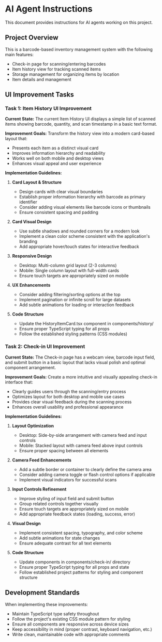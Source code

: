 # AI Agent Instructions

This document provides instructions for AI agents working on this project.

## Project Overview

This is a barcode-based inventory management system with the following main features:
- Check-in page for scanning/entering barcodes
- Item history view for tracking scanned items
- Storage management for organizing items by location
- Item details and management

## UI Improvement Tasks

### Task 1: Item History UI Improvement

**Current State:**
The current Item History UI displays a simple list of scanned items showing barcode, quantity, and scan timestamp in a basic text format.

**Improvement Goals:**
Transform the history view into a modern card-based layout that:
- Presents each item as a distinct visual card
- Improves information hierarchy and readability
- Works well on both mobile and desktop views
- Enhances visual appeal and user experience

**Implementation Guidelines:**
1. **Card Layout & Structure**
   - Design cards with clear visual boundaries
   - Establish proper information hierarchy with barcode as primary identifier
   - Consider adding visual elements like barcode icons or thumbnails
   - Ensure consistent spacing and padding

2. **Card Visual Design**
   - Use subtle shadows and rounded corners for a modern look
   - Implement a clean color scheme consistent with the application's branding
   - Add appropriate hover/touch states for interactive feedback

3. **Responsive Design**
   - Desktop: Multi-column grid layout (2-3 columns)
   - Mobile: Single column layout with full-width cards
   - Ensure touch targets are appropriately sized on mobile

4. **UX Enhancements**
   - Consider adding filtering/sorting options at the top
   - Implement pagination or infinite scroll for large datasets
   - Add subtle animations for loading or interaction feedback

5. **Code Structure**
   - Update the HistoryItemCard.tsx component in components/history/
   - Ensure proper TypeScript typing for all props
   - Follow the established styling patterns (CSS modules)

### Task 2: Check-in UI Improvement

**Current State:**
The Check-in page has a webcam view, barcode input field, and submit button in a basic layout that lacks visual polish and optimal component arrangement.

**Improvement Goals:**
Create a more intuitive and visually appealing check-in interface that:
- Clearly guides users through the scanning/entry process
- Optimizes layout for both desktop and mobile use cases
- Provides clear visual feedback during the scanning process
- Enhances overall usability and professional appearance

**Implementation Guidelines:**
1. **Layout Optimization**
   - Desktop: Side-by-side arrangement with camera feed and input controls
   - Mobile: Stacked layout with camera feed above input controls
   - Ensure proper spacing between all elements

2. **Camera Feed Enhancements**
   - Add a subtle border or container to clearly define the camera area
   - Consider adding camera toggle or flash control options if applicable
   - Implement visual indicators for successful scans

3. **Input Controls Refinement**
   - Improve styling of input field and submit button
   - Group related controls together visually
   - Ensure touch targets are appropriately sized on mobile
   - Add appropriate feedback states (loading, success, error)

4. **Visual Design**
   - Implement consistent spacing, typography, and color scheme
   - Add subtle animations for state changes
   - Ensure adequate contrast for all text elements

5. **Code Structure**
   - Update components in components/check-in/ directory
   - Ensure proper TypeScript typing for all props and state
   - Follow established project patterns for styling and component structure

## Development Standards

When implementing these improvements:
- Maintain TypeScript type safety throughout
- Follow the project's existing CSS module pattern for styling
- Ensure all components are responsive across device sizes
- Keep accessibility in mind (proper contrast, keyboard navigation, etc.)
- Write clean, maintainable code with appropriate comments
